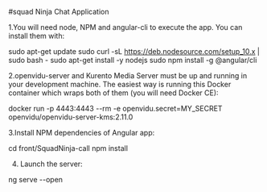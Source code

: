 #squad Ninja Chat Application 

1.You will need node, NPM and angular-cli to execute the app. You can install them with:

sudo apt-get update
sudo curl -sL https://deb.nodesource.com/setup_10.x | sudo bash -
sudo apt-get install -y nodejs
sudo npm install -g @angular/cli


2.openvidu-server and Kurento Media Server must be up and running in your development machine. The easiest way is running this Docker container which wraps both of them (you will need Docker CE):

docker run -p 4443:4443 --rm -e openvidu.secret=MY_SECRET openvidu/openvidu-server-kms:2.11.0


3.Install NPM dependencies of Angular app:

cd front/SquadNinja-call
npm install

4. Launch the server:

ng serve --open

